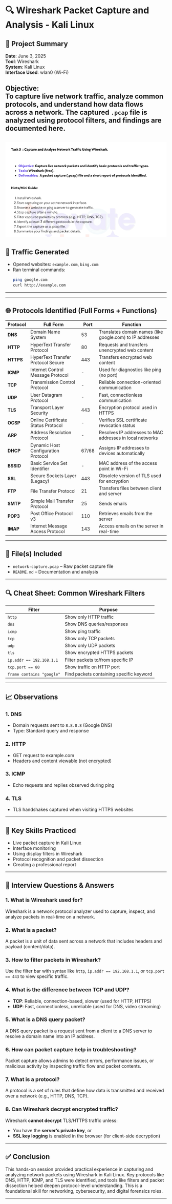 # 🔍 Wireshark Packet Capture and Analysis - Kali Linux

## 📌 Project Summary

**Date**: June 3, 2025  
**Tool**: Wireshark  
**System**: Kali Linux  
**Interface Used**: wlan0 (Wi-Fi)  

**Objective**:  
To capture live network traffic, analyze common protocols, and understand how data flows across a network. The captured `.pcap` file is analyzed using protocol filters, and findings are documented here.
---
![img alt](https://github.com/santhosheyzz/Wireshark-Network-Traffic-Analysis-Kali/blob/8ae6139e48cb62e9e1c125ac0751b9fcad10c878/Images/Task.png)
---

## 🧪 Traffic Generated

- Opened websites: `example.com`, `bing.com`
- Ran terminal commands:
  ```bash
  ping google.com
  curl http://example.com
  ```

---

---

## 🌐 Protocols Identified (Full Forms + Functions)

| Protocol | Full Form                         | Port      | Function |
|----------|-----------------------------------|-----------|----------|
| **DNS**  | Domain Name System                | 53        | Translates domain names (like google.com) to IP addresses |
| **HTTP** | HyperText Transfer Protocol       | 80        | Requests and transfers unencrypted web content |
| **HTTPS**| HyperText Transfer Protocol Secure| 443       | Transfers encrypted web content |
| **ICMP** | Internet Control Message Protocol | -         | Used for diagnostics like ping (no port) |
| **TCP**  | Transmission Control Protocol     | -         | Reliable connection-oriented communication |
| **UDP**  | User Datagram Protocol            | -         | Fast, connectionless communication |
| **TLS**  | Transport Layer Security          | 443       | Encryption protocol used in HTTPS |
| **OCSP** | Online Certificate Status Protocol| -         | Verifies SSL certificate revocation status |
| **ARP**  | Address Resolution Protocol       | -         | Resolves IP addresses to MAC addresses in local networks |
| **DHCP** | Dynamic Host Configuration Protocol| 67/68    | Assigns IP addresses to devices automatically |
| **BSSID**| Basic Service Set Identifier      | -         | MAC address of the access point in Wi-Fi |
| **SSL**  | Secure Sockets Layer (Legacy)     | 443       | Obsolete version of TLS used for encryption |
| **FTP**  | File Transfer Protocol            | 21        | Transfers files between client and server |
| **SMTP** | Simple Mail Transfer Protocol     | 25        | Sends emails |
| **POP3** | Post Office Protocol v3           | 110       | Retrieves emails from the server |
| **IMAP** | Internet Message Access Protocol  | 143       | Access emails on the server in real-time |

---

## 📂 File(s) Included

- `network-capture.pcap` – Raw packet capture file  
- `README.md` – Documentation and analysis

---

## 🔍 Cheat Sheet: Common Wireshark Filters

| Filter | Purpose |
|--------|---------|
| `http` | Show only HTTP traffic |
| `dns`  | Show DNS queries/responses |
| `icmp` | Show ping traffic |
| `tcp`  | Show only TCP packets |
| `udp`  | Show only UDP packets |
| `tls`  | Show encrypted HTTPS packets |
| `ip.addr == 192.168.1.1` | Filter packets to/from specific IP |
| `tcp.port == 80` | Show traffic on HTTP port |
| `frame contains "google"` | Find packets containing specific keyword |

---

## 📈 Observations

### 1. **DNS**
- Domain requests sent to `8.8.8.8` (Google DNS)
- Type: Standard query and response

### 2. **HTTP**
- GET request to example.com
- Headers and content viewable (not encrypted)

### 3. **ICMP**
- Echo requests and replies observed during ping

### 4. **TLS**
- TLS handshakes captured when visiting HTTPS websites

---

## 🎯 Key Skills Practiced

- Live packet capture in Kali Linux  
- Interface monitoring  
- Using display filters in Wireshark  
- Protocol recognition and packet dissection  
- Creating a professional report  

---

## 🎤 Interview Questions & Answers

### 1. **What is Wireshark used for?**
Wireshark is a network protocol analyzer used to capture, inspect, and analyze packets in real-time on a network.

### 2. **What is a packet?**
A packet is a unit of data sent across a network that includes headers and payload (content/data).

### 3. **How to filter packets in Wireshark?**
Use the filter bar with syntax like `http`, `ip.addr == 192.168.1.1`, or `tcp.port == 443` to view specific traffic.

### 4. **What is the difference between TCP and UDP?**
- **TCP**: Reliable, connection-based, slower (used for HTTP, HTTPS)  
- **UDP**: Fast, connectionless, unreliable (used for DNS, video streaming)

### 5. **What is a DNS query packet?**
A DNS query packet is a request sent from a client to a DNS server to resolve a domain name into an IP address.

### 6. **How can packet capture help in troubleshooting?**
Packet capture allows admins to detect errors, performance issues, or malicious activity by inspecting traffic flow and packet contents.

### 7. **What is a protocol?**
A protocol is a set of rules that define how data is transmitted and received over a network (e.g., HTTP, DNS, TCP).

### 8. **Can Wireshark decrypt encrypted traffic?**
Wireshark **cannot decrypt** TLS/HTTPS traffic unless:
- You have the **server’s private key**, or  
- **SSL key logging** is enabled in the browser (for client-side decryption)

---

## ✅ Conclusion

This hands-on session provided practical experience in capturing and analyzing network packets using Wireshark in Kali Linux. Key protocols like DNS, HTTP, ICMP, and TLS were identified, and tools like filters and packet dissection helped deepen protocol-level understanding. This is a foundational skill for networking, cybersecurity, and digital forensics roles.

---
